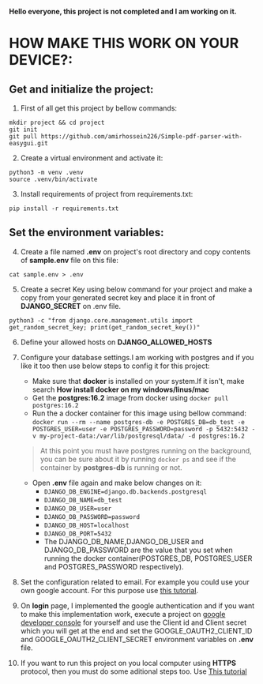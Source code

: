 **Hello everyone, this project is not completed and I am working on it.**
# HOW MAKE THIS WORK ON YOUR DEVICE?:
## Get and initialize the project:
1. First of all get this project by bellow commands:
```
mkdir project && cd project
git init
git pull https://github.com/amirhossein226/Simple-pdf-parser-with-easygui.git
```

2. Create a virtual environment and activate it:
```
python3 -m venv .venv
source .venv/bin/activate
```

3. Install requirements of project from requirements.txt:
```
pip install -r requirements.txt
```

## Set the environment variables:
4. Create a file named **.env** on project's root directory and copy contents of **sample.env** file on this file:
```
cat sample.env > .env
```

5. Create a secret Key using below command for your project and make a copy from your generated secret key and place it in front of **DJANGO_SECRET** on .env file.
```
python3 -c "from django.core.management.utils import get_random_secret_key; print(get_random_secret_key())"
```

6. Define your allowed hosts on **DJANGO_ALLOWED_HOSTS**
7. Configure your database settings.I am working with postgres and if you like it too then use below steps to config it for this project:
    - Make sure that **docker** is installed on your system.If it isn't, make search __How install docker on my windows/linus/mac__
    - Get the **postgres:16.2** image from docker using `docker pull postgres:16.2`
    - Run the a docker container for this image using bellow command:
    `docker run --rm --name postgres-db -e POSTGRES_DB=db_test -e POSTGRES_USER=user -e POSTGRES_PASSWORD=password -p 5432:5432 -v my-project-data:/var/lib/postgresql/data/ -d postgres:16.2`
    > At this point you must have postgres running on the background, you can be sure about it by running `docker ps` and see if the container by **postgres-db** is running or not.
    - Open **.env** file again and make below changes on it:
        - `DJANGO_DB_ENGINE=django.db.backends.postgresql`
        - `DJANGO_DB_NAME=db_test`
        - `DJANGO_DB_USER=user` 
        - `DJANGO_DB_PASSWORD=password`
        - `DJANGO_DB_HOST=localhost`
        - `DJANGO_DB_PORT=5432`
        - The DJANGO_DB_NAME,DJANGO_DB_USER and DJANGO_DB_PASSWORD are the value that you set when running the docker container(POSTGRES_DB, POSTGRES_USER and POSTGRES_PASSWORD respectively).
8. Set the configuration related to email. For example you could use your own google account. For this purpose use [this tutorial](https://dev.to/krishnaa192/creating-google-app-password-for-django-project-4oj3).
9. On **login** page, I implemented the google authentication and if you want to make this implementation work, execute a project on [google developer console](https://console.developers.google.com/project) for yourself and use the Client id and Client secret which you will get at the end and set the GOOGLE_OAUTH2_CLIENT_ID and GOOGLE_OAUTH2_CLIENT_SECRET environment variables on **.env** file.

10. If you want to run this project on you local computer using **HTTPS** protocol, then you must do some aditional steps too. Use [This tutorial](https://forum.djangoproject.com/t/https-during-development/10509)






